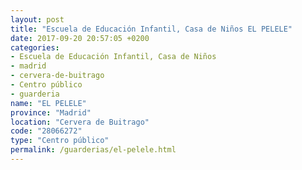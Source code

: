 ```yaml
---
layout: post
title: "Escuela de Educación Infantil, Casa de Niños EL PELELE"
date: 2017-09-20 20:57:05 +0200
categories:
- Escuela de Educación Infantil, Casa de Niños
- madrid
- cervera-de-buitrago
- Centro público
- guarderia
name: "EL PELELE"
province: "Madrid"
location: "Cervera de Buitrago"
code: "28066272"
type: "Centro público"
permalink: /guarderias/el-pelele.html
---
```


